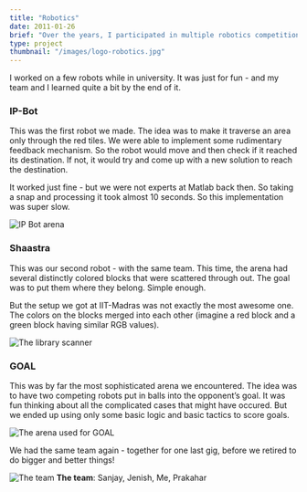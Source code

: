 ```yaml
---
title: "Robotics"
date: 2011-01-26
brief: "Over the years, I participated in multiple robotics competitions around India. This was a multi-disciplinary learning (and sometimes, winning!) experience"
type: project
thumbnail: "/images/logo-robotics.jpg"
---
```


I worked on a few robots while in university. It was just for fun - and my team and I learned quite a bit by the end of it.

### IP-Bot
This was the first robot we made. The idea was to make it traverse an area only through the red tiles. We were able to implement some rudimentary feedback mechanism. So the robot would move and then check if it reached its destination. If not, it would try and come up with a new solution to reach the destination.

It worked just fine - but we were not experts at Matlab back then. So taking a snap and processing it took almost 10 seconds. So this implementation was super slow.

![IP Bot arena](/images/ipbot-finals.jpg)

### Shaastra
This was our second robot - with the same team. This time, the arena had several distinctly colored blocks that were scattered through out. The goal was to put them where they belong. Simple enough.

But the setup we got at IIT-Madras was not exactly the most awesome one. The colors on the blocks merged into each other (imagine a red block and a green block having similar RGB values).

![The library scanner](/images/library-scanner.jpg)

### GOAL
This was by far the most sophisticated arena we encountered. The idea was to have two competing robots put in balls into the opponent’s goal. It was fun thinking about all the complicated cases that might have occured. But we ended up using only some basic logic and basic tactics to score goals.

![The arena used for GOAL](/images/goal_image_processing.jpg)

We had the same team again - together for one last gig, before we retired to do bigger and better things!

![The team](/images/ipbot_team.gif)
**The team**: Sanjay, Jenish, Me, Prakahar
